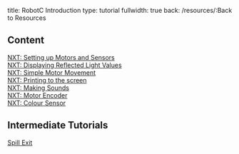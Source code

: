 title: RobotC Introduction
type: tutorial
fullwidth: true
back: /resources/:Back to Resources

## Content
<div class="filebox"><a href="/robotc/nxt-setting-up-motors-and-sensors">NXT: Setting up Motors and Sensors</a></div>
<div class="filebox"><a href="/robotc/nxt-displaying-reflected-light-values">NXT: Displaying Reflected Light Values</a></div>
<div class="filebox"><a href="/robotc/nxt-simple-motor-movement">NXT: Simple Motor Movement</a></div>
<div class="filebox"><a href="/robotc/nxt-printing-to-the-screen">NXT: Printing to the screen</a></div>
<div class="filebox"><a href="/robotc/nxt-making-sounds">NXT: Making Sounds</a></div>
<div class="filebox"><a href="/robotc/nxt-motor-encoder">NXT: Motor Encoder</a></div>
<div class="filebox"><a href="/robotc/nxt-colour-sensor">NXT: Colour Sensor</a></div>

## Intermediate Tutorials
<div class="filebox"><a href="/robotc/spill-exit">Spill Exit</a></div>
